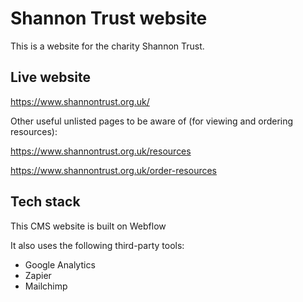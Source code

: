 # Shannon Trust website

This is a website for the charity Shannon Trust. 

## Live website
https://www.shannontrust.org.uk/

Other useful unlisted pages to be aware of (for viewing and ordering resources):

https://www.shannontrust.org.uk/resources

https://www.shannontrust.org.uk/order-resources

## Tech stack
This CMS website is built on Webflow

It also uses the following third-party tools:
- Google Analytics
- Zapier
- Mailchimp



